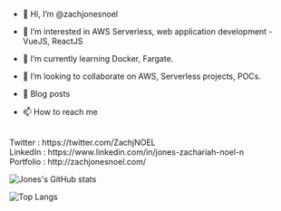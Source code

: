 - 👋 Hi, I’m @zachjonesnoel
- 👀 I’m interested in AWS Serverless, web application development - VueJS, ReactJS
- 🌱 I’m currently learning Docker, Fargate.
- 💞️ I’m looking to collaborate on AWS, Serverless projects, POCs.

- 📖 Blog posts
<!-- BLOG-POST-LIST:START -->

<!-- BLOG-POST-LIST:END -->

- 📫 How to reach me 
<br/>
Twitter : https://twitter.com/ZachjNOEL
<br/>
LinkedIn : https://www.linkedin.com/in/jones-zachariah-noel-n
<br/>
Portfolio : http://zachjonesnoel.com/
<br/>

![Jones's GitHub stats](https://github-readme-stats.vercel.app/api?username=zachjonesnoel&show_icons=true)

![Top Langs](https://github-readme-stats.vercel.app/api/top-langs/?username=zachjonesnoel&layout=compact)



<!---
zachjonesnoel/zachjonesnoel is a ✨ special ✨ repository because its `README.md` (this file) appears on your GitHub profile.
You can click the Preview link to take a look at your changes.
--->
